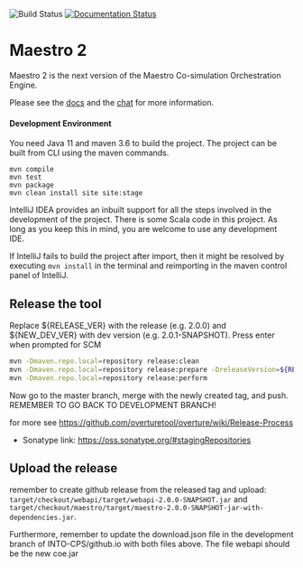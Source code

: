 ![Build Status](https://github.com/INTO-CPS-Association/maestro/workflows/Maestro2/badge.svg?branch=development)
[![Documentation Status](https://readthedocs.org/projects/maestro/badge/?version=latest)](https://into-cps-maestro.readthedocs.io/en/latest/)


# Maestro 2
Maestro 2 is the next version of the Maestro Co-simulation Orchestration Engine.

Please see the [docs](https://into-cps-maestro.readthedocs.io/) and the [chat](https://gitter.im/INTO-CPS/maestro2) for more information.

#### Development Environment
You need Java 11 and maven 3.6 to build the project.
The project can be built from CLI using the maven commands.
```
mvn compile
mvn test
mvn package
mvn clean install site site:stage
```
IntelliJ IDEA provides an inbuilt support for all the steps involved in the development 
of the project. There is some Scala code in this project. 
As long as you keep this in mind, you are welcome to use any development IDE.

If IntelliJ fails to build the project after import, then it might be resolved by executing `mvn install` in the terminal and reimporting in the maven control panel of IntelliJ. 


## Release the tool
Replace ${RELEASE_VER} with the release (e.g. 2.0.0) and ${NEW_DEV_VER} with dev version (e.g. 2.0.1-SNAPSHOT).
Press enter when prompted for SCM
```bash
mvn -Dmaven.repo.local=repository release:clean
mvn -Dmaven.repo.local=repository release:prepare -DreleaseVersion=${RELEASE_VER} -DdevelopmentVersion=${NEW_DEV_VER}
mvn -Dmaven.repo.local=repository release:perform
```

Now go to the master branch, merge with the newly created tag, and push. REMEMBER TO GO BACK TO DEVELOPMENT BRANCH!

for more see https://github.com/overturetool/overture/wiki/Release-Process

* Sonatype link: https://oss.sonatype.org/#stagingRepositories

## Upload the release

remember to create github release from the released tag and upload: `target/checkout/webapi/target/webapi-2.0.0-SNAPSHOT.jar` and 
`target/checkout/maestro/target/maestro-2.0.0-SNAPSHOT-jar-with-dependencies.jar`.

Furthermore, remember to update the download.json file in the development branch of INTO-CPS/github.io with both files above. The file webapi should be the new coe.jar 
